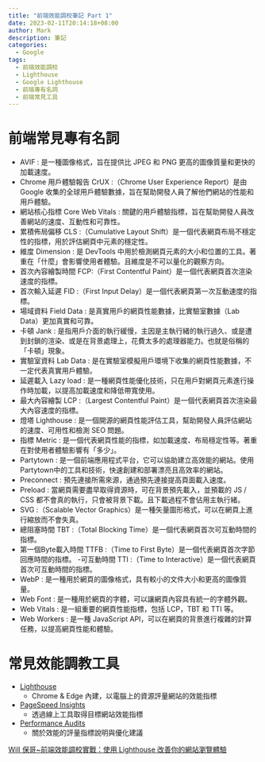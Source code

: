 ```yaml
---
title: "前端效能調校筆記 Part 1"
date: 2023-02-11T20:14:18+08:00
author: Mark
description: 筆記
categories:
  - Google
tags:
  - 前端效能調校
  - Lighthouse
  - Google Lighthouse
  - 前端專有名詞
  - 前端常見工具
---
```


# 前端常見專有名詞

- AVIF : 是一種圖像格式，旨在提供比 JPEG 和 PNG 更高的圖像質量和更快的加載速度。
- Chrome 用戶體驗報告 CrUX :（Chrome User Experience Report）是由 Google 收集的全球用戶體驗數據，旨在幫助開發人員了解他們網站的性能和用戶體驗。
- 網站核心指標 Core Web Vitals : 關鍵的用戶體驗指標，旨在幫助開發人員改善網站的速度、互動性和可靠性。
- 累積佈局偏移 CLS :（Cumulative Layout Shift）是一個代表網頁布局不穩定性的指標，用於評估網頁中元素的穩定性。
- 維度 Dimension : 是 DevTools 中用於檢測網頁元素的大小和位置的工具。著重在「什麼」會影響使用者體驗。且維度是不可以量化的觀察方向。
- 首次內容繪製時間 FCP:（First Contentful Paint）是一個代表網頁首次渲染速度的指標。
- 首次輸入延遲 FID :（First Input Delay）是一個代表網頁第一次互動速度的指標。
- 場域資料 Field Data : 是真實用戶的網頁性能數據，比實驗室數據（Lab Data）更加真實和可靠。
- 卡頓 Jank : 是指用戶介面的執行緩慢，主因是主執行緒的執行過久、或是遭到封鎖的渲染、或是在背景處理上，花費太多的處理器能力。也就是俗稱的「卡頓」現象。
- 實驗室資料 Lab Data : 是在實驗室模擬用戶環境下收集的網頁性能數據，不一定代表真實用戶體驗。
- 延遲載入 Lazy load : 是一種網頁性能優化技術，只在用戶對網頁元素進行操作時加載，以提高加載速度和降低帶寬使用。
- 最大內容繪製 LCP :（Largest Contentful Paint）是一個代表網頁首次渲染最大內容速度的指標。
- 燈塔 Lighthouse : 是一個開源的網頁性能評估工具，幫助開發人員評估網站的速度、可用性和檢測 SEO 問題。
- 指標 Metric : 是一個代表網頁性能的指標，如加載速度、布局穩定性等。著重在對使用者體驗影響有「多少」。
- Partytown : 是一個前端應用程式平台，它可以協助建立高效能的網站。使用Partytown中的工具和技術，快速創建和部署漂亮且高效率的網站。
- Preconnect : 預先連接所需來源，通過預先連接提高頁面載入速度。
- Preload : 當網頁需要盡早取得資源時，可在背景預先載入，並預載的 JS / CSS 都不會真的執行，只會被背景下載。且下載過程不會佔用主執行緒。
- SVG :（Scalable Vector Graphics）是一種矢量圖形格式，可以在網頁上進行縮放而不會失真。
- 總阻塞時間 TBT :（Total Blocking Time）是一個代表網頁首次可互動時間的指標。 
- 第一個Byte載入時間 TTFB :（Time to First Byte）是一個代表網頁首次字節回應時間的指標。
-可互動時間 TTI :（Time to Interactive）是一個代表網頁首次可互動時間的指標。
- WebP : 是一種用於網頁的圖像格式，具有較小的文件大小和更高的圖像質量。
- Web Font : 是一種用於網頁的字體，可以讓網頁內容具有統一的字體外觀。
- Web Vitals : 是一組重要的網頁性能指標，包括 LCP，TBT 和 TTI 等。
- Web Workers : 是一種 JavaScript API，可以在網頁的背景進行複雜的計算任務，以提高網頁性能和體驗。

# 常見效能調教工具

- [Lighthouse](https://skilltree.my/Events/2022/12/3/analyzing-asp-dot-net-core-mvc-batch-4)
  - Chrome & Edge 內建，以電腦上的資源評量網站的效能指標
- [PageSpeed Insights](https://pagespeed.web.dev/)
  - 透過線上工具取得目標網站效能指標
- [Performance Audits](https://developer.chrome.com/docs/lighthouse/performance/)
  - 關於效能的評量指標說明與優化建議


[ Will 保哥~前端效能調校實戰：使用 Lighthouse 改善你的網站瀏覽體驗](https://www.accupass.com/event/2212150911047466858010)